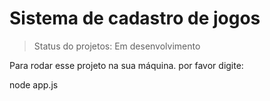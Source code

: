 <H1> Sistema de cadastro de jogos </H1>

> Status do projetos: Em desenvolvimento
> 
Para rodar esse projeto na sua máquina. por favor digite:

node app.js
